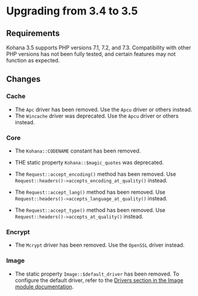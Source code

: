 # Upgrading from 3.4 to 3.5

## Requirements

Kohana 3.5 supports PHP versions 7.1, 7.2, and 7.3. Compatibility with other PHP versions has not been fully tested, and certain features may not function as expected.

## Changes

### Cache

- The `Apc` driver has been removed. Use the `Apcu` driver or others instead.
- The `Wincache` driver was deprecated. Use the `Apcu` driver or others instead.

### Core

- The `Kohana::CODENAME` constant has been removed.

- THE static property `Kohana::$magic_quotes` was deprecated.

- The `Request::accept_encoding()` method has been removed. Use `Request::headers()->accepts_encoding_at_quality()`
  instead.

- The `Request::accept_lang()` method has been removed. Use `Request::headers()->accepts_language_at_quality()` instead.

- The `Request::accept_type()` method has been removed. Use `Request::headers()->accepts_at_quality()` instead.

### Encrypt

- The `Mcrypt` driver has been removed. Use the `OpenSSL` driver instead.

### Image

- The static property `Image::$default_driver` has been removed. To configure the default driver, refer to
  the [Drivers section in the Image module documentation](../../guide/image/#drivers).
